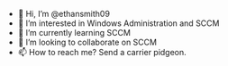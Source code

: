 - 👋 Hi, I’m @ethansmith09
- 👀 I’m interested in Windows Administration and SCCM
- 🌱 I’m currently learning SCCM
- 💞️ I’m looking to collaborate on SCCM
- 📫 How to reach me? Send a carrier pidgeon. 

<!---
ethansmith09/ethansmith09 is a ✨ special ✨ repository because its `README.md` (this file) appears on your GitHub profile.
You can click the Preview link to take a look at your changes.
--->
